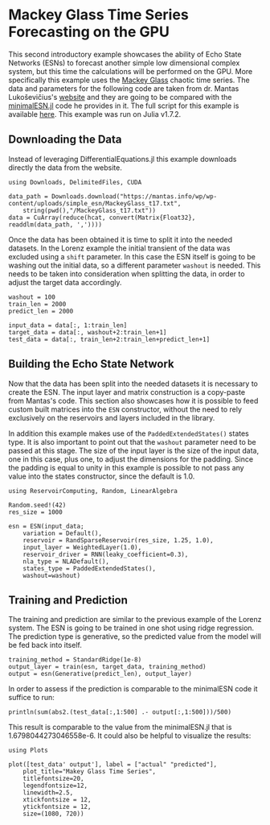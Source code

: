 # Mackey Glass Time Series Forecasting on the GPU

This second introductory example showcases the ability of Echo State Networks (ESNs) to forecast another simple low dimensional complex system, but this time the calculations will be performed on the GPU. More specifically this example uses the [Mackey Glass](http://www.scholarpedia.org/article/Mackey-Glass_equation) chaotic time series. The data and parameters for the following code are taken from dr. Mantas Lukoševičius's [website](https://mantas.info/) and they are going to be compared with the [minimalESN.jl](https://mantas.info/wp/wp-content/uploads/simple_esn/minimalESN.jl) code he provides in it. The full script for this example is available [here](https://github.com/MartinuzziFrancesco/reservoir-computing-examples/blob/main/mackeyglass_basic/mackeyglass_basic.jl). This example was run on Julia v1.7.2.

## Downloading the Data
Instead of leveraging DifferentialEquations.jl this example downloads directly the data from the website. 
```@example mg
using Downloads, DelimitedFiles, CUDA

data_path = Downloads.download("https://mantas.info/wp/wp-content/uploads/simple_esn/MackeyGlass_t17.txt", 
    string(pwd(),"/MackeyGlass_t17.txt"))
data = CuArray(reduce(hcat, convert(Matrix{Float32}, readdlm(data_path, ','))))
```

Once the data has been obtained it is time to split it into the needed datasets. In the Lorenz example the initial transient of the data was excluded using a `shift` parameter. In this case the ESN itself is going to be washing out the initial data, so a different parameter `washout` is needed. This needs to be taken into consideration when splitting the data, in order to adjust the target data accordingly.
```@example mg
washout = 100
train_len = 2000
predict_len = 2000

input_data = data[:, 1:train_len]
target_data = data[:, washout+2:train_len+1]
test_data = data[:, train_len+2:train_len+predict_len+1]
```

## Building the Echo State Network
Now that the data has been split into the needed datasets it is necessary to create the ESN. The input layer and matrix construction is a copy-paste from Mantas's code. This section also showcases how it is possible to feed custom built matrices into the `ESN` constructor, without the need to rely exclusively on the reservoirs and layers included in the library.

In addition this example makes use of the `PaddedExtendedStates()` states type. It is also important to point out that the `washout` parameter need to be passed at this stage. The size of the input layer is the size of the input data, one in this case, plus one, to adjust the dimensions for the padding. Since the padding is equal to unity in this example is possible to not pass any value into the states constructor, since the default is 1.0.
```@example mg
using ReservoirComputing, Random, LinearAlgebra

Random.seed!(42)
res_size = 1000

esn = ESN(input_data; 
    variation = Default(),
    reservoir = RandSparseReservoir(res_size, 1.25, 1.0),
    input_layer = WeightedLayer(1.0),
    reservoir_driver = RNN(leaky_coefficient=0.3),
    nla_type = NLADefault(),
    states_type = PaddedExtendedStates(),
    washout=washout)
```

## Training and Prediction
The training and prediction are similar to the previous example of the Lorenz system. The ESN is going to be trained in one shot using ridge regression. The prediction type is generative, so the predicted value from the model will be fed back into itself. 
```@example mg
training_method = StandardRidge(1e-8) 
output_layer = train(esn, target_data, training_method)    
output = esn(Generative(predict_len), output_layer)
```

In order to assess if the prediction is comparable to the minimalESN code it suffice to run:
```@example mg
println(sum(abs2.(test_data[:,1:500] .- output[:,1:500]))/500)
```

This result is comparable to the value from the minimalESN.jl that is 1.6798044273046558e-6. It could also be helpful to visualize the results:
```@example mg
using Plots

plot([test_data' output'], label = ["actual" "predicted"], 
    plot_title="Makey Glass Time Series",
    titlefontsize=20,
    legendfontsize=12,
    linewidth=2.5,
    xtickfontsize = 12,
    ytickfontsize = 12,
    size=(1080, 720))
```
